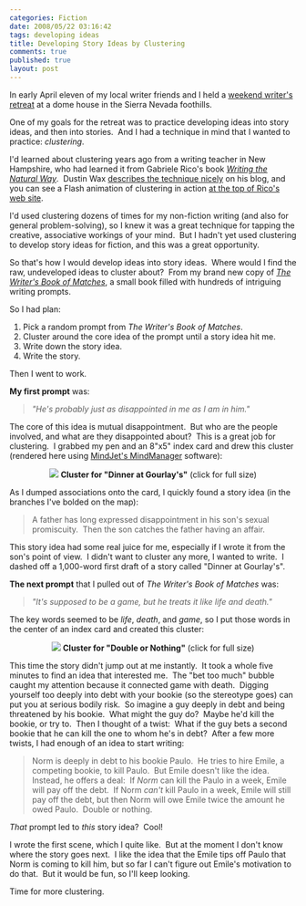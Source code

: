 ```yaml
--- 
categories: Fiction
date: 2008/05/22 03:16:42
tags: developing ideas
title: Developing Story Ideas by Clustering
comments: true
published: true
layout: post
---
```


In early April eleven of my local writer friends and I held a <a href="http://picasaweb.google.com/dhemery/WritersRetreat" title="Photo gallery of the SacNaNo/WordForge Spring 2008 Writer's Retreat">weekend writer's retreat</a> at a dome house in the Sierra Nevada foothills.

One of my goals for the retreat was to practice developing ideas into story ideas, and then into stories.  And I had a technique in mind that I wanted to practice: <em>clustering</em>.

I'd learned about clustering years ago from a writing teacher in New Hampshire, who had learned it from Gabriele Rico's book <em><a href="http://www.amazon.com/exec/obidos/ASIN/0874779618/dalehemery-20">Writing the Natural Way</a></em>.  Dustin Wax <a href="http://www.lifehack.org/articles/productivity/rico-clusters-an-alternative-to-mind-mapping.html" title="Dustin Wax's description of Gabriele Rico's clustering technique">describes the technique nicely</a> on his blog, and you can see a Flash animation of clustering in action <a href="http://www.gabrielerico.com/home/" title="Gabriel Rico's web site, with a Flash animation that shows the clustering technique">at the top of Rico's web site</a>.

I'd used clustering dozens of times for my non-fiction writing (and also for general problem-solving), so I knew it was a great technique for tapping the creative, associative workings of your mind.  But I hadn't yet used clustering to develop story ideas for fiction, and this was a great opportunity.

So that's how I would develop ideas into story ideas.  Where would I find the raw, undeveloped ideas to cluster about?  From my brand new copy of <a href="http://www.amazon.com/exec/obidos/ASIN/1582974934/dalehemery-20"><em>The Writer's Book of Matches</em></a>, a small book filled with hundreds of intriguing writing prompts.

So I had plan:
<ol>
	<li>Pick a random prompt from <em>The Writer's Book of Matches</em>.</li>
	<li>Cluster around the core idea of the prompt until a story idea hit me.</li>
	<li>Write down the story idea.</li>
	<li>Write the story.</li>
</ol>
Then I went to work.

<strong>My first prompt</strong> was:
<blockquote><em>"He's probably just as disappointed in me as I am in him."</em></blockquote>
The core of this idea is mutual disappointment.  But who are the people involved, and what are they disappointed about?  This is a great job for clustering.  I grabbed my pen and an 8"x5" index card and drew this cluster (rendered here using <a href="http://www.mindjet.com/us/">MindJet's MindManager</a> software):

<p align="center"><a href="http://picasaweb.google.com/dhemery/Dalewriting/photo#5202345842140784082"><img src="http://lh5.ggpht.com/dhemery/SDJx-u-IJdI/AAAAAAAAAV4/7bB6e1VKka0/s800/DinnerAtGourlays.jpg" /></a>
<strong>Cluster for "Dinner at Gourlay's"</strong> (click for full size)

As I dumped associations onto the card, I quickly found a story idea (in the branches I've bolded on the map):
<blockquote>A father has long expressed disappointment in his son's sexual promiscuity.  Then the son catches the father having an affair.</blockquote>
This story idea had some real juice for me, especially if I wrote it from the son's point of view.  I didn't want to cluster any more, I wanted to write.  I dashed off a 1,000-word first draft of a story called "Dinner at Gourlay's".

<strong>The next prompt</strong> that I pulled out of <em>The Writer's Book of Matches</em> was:
<blockquote><em>"It's supposed to be a game, but he treats it like life and death."</em></blockquote>
The key words seemed to be <em>life</em>, <em>death</em>, and <em>game</em>, so I put those words in the center of an index card and created this cluster:


<p align="center"><a href="http://picasaweb.google.com/dhemery/Dalewriting/photo#5202345863615620578"><img src="http://lh6.ggpht.com/dhemery/SDJx_--IJeI/AAAAAAAAAVc/GQtFSVjybmU/s800/DoubleOrNothing.jpg" /></a></a>
<strong>Cluster for "Double or Nothing"</strong> (click for full size)
<p align="left">This time the story didn't jump out at me instantly.  It took a whole five minutes to find an idea that interested me.  The "bet too much" bubble caught my attention because it connected game with death.  Digging yourself too deeply into debt with your bookie (so the stereotype goes) can put you at serious bodily risk.  So imagine a guy deeply in debt and being threatened by his bookie.  What might the guy do?  Maybe he'd kill the bookie, or try to.  Then I thought of a twist:  What if the guy bets a second bookie that he can kill the one to whom he's in debt?  After a few more twists, I had enough of an idea to start writing:</p>

<blockquote>
<p align="left">Norm is deeply in debt to his bookie Paulo.  He tries to hire Emile, a competing bookie, to kill Paulo.  But Emile doesn't like the idea.  Instead, he offers a deal:  If <em>Norm</em> can kill the Paulo in a week, Emile will pay off the debt.  If Norm <em>can't</em> kill Paulo in a week, Emile will still pay off the debt, but then Norm will owe Emile twice the amount he owed Paulo.  Double or nothing.</p>
</blockquote>
<p align="left"><em>That</em> prompt led to <em>this</em> story idea?  Cool!</p>
<p align="left">I wrote the first scene, which I quite like.  But at the moment I don't know where the story goes next.  I like the idea that the Emile tips off Paulo that Norm is coming to kill him, but so far I can't figure out Emile's motivation to do that.  But it would be fun, so I'll keep looking.</p>
<p align="left">Time for more clustering.</p>
